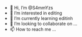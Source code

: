 - 👋 Hi, I’m @S4mmYzs
- 👀 I’m interested in editing
- 🌱 I’m currently learning editinh
- 💞️ I’m looking to collaborate on ...
- 📫 How to reach me ...

<!---
S4mmYzs/S4mmYzs is a ✨ special ✨ repository because its `README.md` (this file) appears on your GitHub profile.
You can click the Preview link to take a look at your changes.
--->
